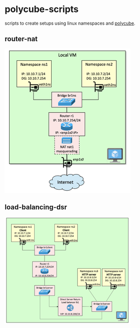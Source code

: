 # polycube-scripts
scripts to create setups using linux namespaces and [polycube](https://polycube.readthedocs.io/en/latest/intro.html).

## router-nat

<img src="./setups/router-nat.png" alt="router-nat" width="400"/>

## load-balancing-dsr

<img src="./setups/load-balancing-dsr.png" alt="load-balancing-dsr" width="400"/>
